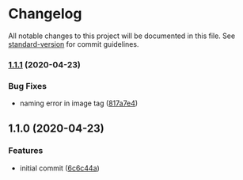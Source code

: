 # Changelog

All notable changes to this project will be documented in this file. See [standard-version](https://github.com/conventional-changelog/standard-version) for commit guidelines.

### [1.1.1](https://github.com/talentplatforms/ruby-node/compare/v1.1.0...v1.1.1) (2020-04-23)


### Bug Fixes

* naming error in image tag ([817a7e4](https://github.com/talentplatforms/ruby-node/commit/817a7e48eca59f6e1e40afceb898a4a9ecc27107))

## 1.1.0 (2020-04-23)


### Features

* initial commit ([6c6c44a](https://github.com/talentplatforms/ruby-node/commit/6c6c44a7671a2216dee41735ff1944bc7ac20c18))
